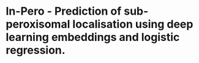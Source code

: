 # In-Pero - Prediction of sub-peroxisomal localisation using deep learning embeddings and logistic regression.
